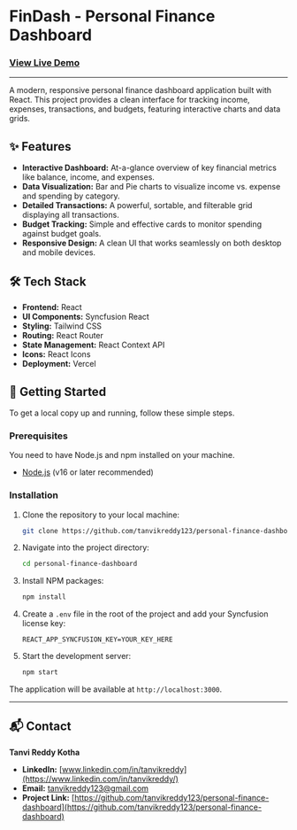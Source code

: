 # FinDash - Personal Finance Dashboard

### [View Live Demo](https://personal-finance-dashboard-eegwawa0d.vercel.app/)



---

A modern, responsive personal finance dashboard application built with React. This project provides a clean interface for tracking income, expenses, transactions, and budgets, featuring interactive charts and data grids.

## ✨ Features

*   **Interactive Dashboard:** At-a-glance overview of key financial metrics like balance, income, and expenses.
*   **Data Visualization:** Bar and Pie charts to visualize income vs. expense and spending by category.
*   **Detailed Transactions:** A powerful, sortable, and filterable grid displaying all transactions.
*   **Budget Tracking:** Simple and effective cards to monitor spending against budget goals.
*   **Responsive Design:** A clean UI that works seamlessly on both desktop and mobile devices.

## 🛠️ Tech Stack

*   **Frontend:** React
*   **UI Components:** Syncfusion React
*   **Styling:** Tailwind CSS
*   **Routing:** React Router
*   **State Management:** React Context API
*   **Icons:** React Icons
*   **Deployment:** Vercel

## 🚀 Getting Started

To get a local copy up and running, follow these simple steps.

### Prerequisites

You need to have Node.js and npm installed on your machine.
*   [Node.js](https://nodejs.org/) (v16 or later recommended)

### Installation

1.  Clone the repository to your local machine:
    ```sh
    git clone https://github.com/tanvikreddy123/personal-finance-dashboard.git
    ```
2.  Navigate into the project directory:
    ```sh
    cd personal-finance-dashboard
    ```
3.  Install NPM packages:
    ```sh
    npm install
    ```
4.  Create a `.env` file in the root of the project and add your Syncfusion license key:
    ```
    REACT_APP_SYNCFUSION_KEY=YOUR_KEY_HERE
    ```
5.  Start the development server:
    ```sh
    npm start
    ```
The application will be available at `http://localhost:3000`.

---

## 📬 Contact

**Tanvi Reddy Kotha**
*   **LinkedIn:** [www.linkedin.com/in/tanvikreddy](https://www.linkedin.com/in/tanvikreddy/)
*   **Email:** [tanvikreddy123@gmail.com](mailto:tanvikreddy123@gmail.com)
*   **Project Link:** [https://github.com/tanvikreddy123/personal-finance-dashboard](https://github.com/tanvikreddy123/personal-finance-dashboard)
